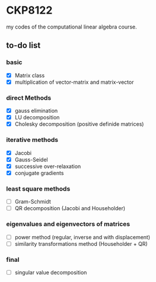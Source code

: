 # CKP8122
my codes of the computational linear algebra course. 

## to-do list
### basic
 - [x] Matrix class
 - [x] multiplication of vector-matrix and matrix-vector

### direct Methods
 - [x] gauss elimination
 - [x] LU decomposition
 - [x] Cholesky decomposition (positive definide matrices)
  
### iterative methods
 - [x] Jacobi
 - [x] Gauss-Seidel
 - [x] successive over-relaxation
 - [x] conjugate gradients

### least square methods
 - [ ] Gram-Schmidt
 - [ ] QR decomposition (Jacobi and Householder)

### eigenvalues and eigenvectors of matrices
 - [ ] power method (regular, inverse and with displacement)
 - [ ] similarity transformations method (Householder + QR)
 
### final
 - [ ] singular value decomposition
